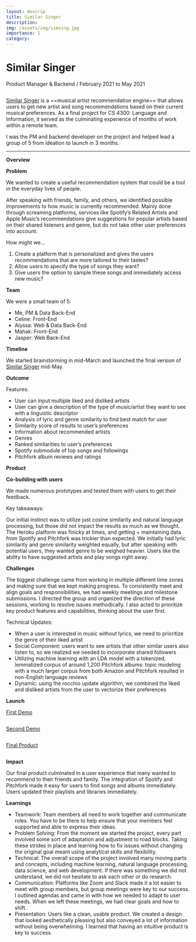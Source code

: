```yaml
---
layout: descrip
title: Similar Singer
description:
img: /assets/img/simsing.jpg
importance: 1
category:
---
```


# Similar Singer

Product Manager & Backend / February 2021 to May 2021

<div class="row">
    <div class="col-sm mt-3 mt-md-0">
        <img class="img-fluid rounded z-depth-1" src="{{ '/assets/img/simsing2.jpg' | relative_url }}" alt="" title="similar singer"/>
    </div>
</div>

[Similar Singer](https://similarsinger-final.herokuapp.com/) is a ==musical artist recommendation engine== that allows users to get new artist and song recommendations based on their current musical preferences. As a final project for CS 4300: Language and Information, it served as the culminating experience of months of work within a remote team.

I was the PM and backend developer on the project and helped lead a group of 5 from ideation to launch in 3 months.

---

**Overview**

**Problem**

We wanted to create a useful recommendation system that could be a tool in the everyday lives of people.

After speaking with friends, family, and others, we identified possible improvements to how music is currently recommended. Mainly done through screaming platforms, services like Spotify’s Related Artists and Apple Music’s recommendations give suggestions for popular artists based on their shared listeners and genre, but do not take other user preferences into account.

How might we…
1. Create a platform that is personalized and gives the users recommendations that are more tailored to their tastes?
2. Allow users to specify the type of songs they want?
3. Give users the option to sample these songs and immediately access new music?

**Team**

We were a small team of 5:
- Me, PM & Data Back-End
- Celine: Front-End
- Alyssa: Web & Data Back-End
- Mahak: Front-End
- Jasper: Web Back-End

**Timeline**

We started brainstorming in mid-March and launched the final version of [Similar Singer](https://similarsinger-final.herokuapp.com/) mid-May.

**Outcome**

Features:

- User can input multiple liked and disliked artists
- User can give a description of the type of music/artist they want to see with a linguistic descriptor
- Analysis of lyric and genre similarity to find best match for user
- Similarity score of results to user’s preferences
- Information about recommended artists
- Genres
- Ranked similarities to user’s preferences
- Spotify submodule of top songs and followings
- Pitchfork album reviews and ratings

**Product**

**Co-building with users**

We made numerous prototypes and tested them with users to get their feedback.

Key takeaways:

Our initial instinct was to utilize just cosine similarity and natural language processing, but those did not impact the results as much as we thought.
The Heroku platform was finicky at times, and getting + maintaining data from Spotify and Pitchfork was trickier than expected.
We initially had lyric similarity and genre similarity weighted equally, but after speaking with potential users, they wanted genre to be weighed heavier.
Users like the ability to have suggested artists and play songs right away.

**Challenges**

The biggest challenge came from working in multiple different time zones and making sure that we kept making progress. To consistently meet and align goals and responsibilities, we had weekly meetings and milestone submissions. I directed the group and organized the direction of these sessions, working to resolve issues methodically. I also acted to prioritize key product features and capabilities, thinking about the user first.

Technical Updates:
- When a user is interested in music without lyrics, we need to prioritize the genre of their liked artist
- Social Component: users want to see artists that other similar users also listen to, so we realized we needed to incorporate shared followers
- Utilizing machine learning with an LDA model with a tokenized, lemmatized corpus of around 1,200 Pitchfork albums: topic modeling with a much larger corpus from both Amazon and Pitchfork resulted in non-English language reviews
- Dynamic: using the rocchio update algorithm, we combined the liked and disliked artists from the user to vectorize their preferences

**Launch**

[First Demo](https://similarsinger.herokuapp.com/ )

<div class="row">
    <div class="col-sm mt-3 mt-md-0">
        <img class="img-fluid rounded z-depth-1" src="{{ '/assets/img/milestone1.jpg' | relative_url }}" alt="" title="milestone1"/>
    </div>
</div>

[Second Demo](https://similarsinger-prototype2.herokuapp.com/ )

<div class="row">
    <div class="col-sm mt-3 mt-md-0">
        <img class="img-fluid rounded z-depth-1" src="{{ '/assets/img/milestone2.jpg' | relative_url }}" alt="" title="milestone2"/>
    </div>
</div>

[Final Product](https://similarsinger-final.herokuapp.com/ )

<div class="row">
    <div class="col-sm mt-3 mt-md-0">
        <img class="img-fluid rounded z-depth-1" src="{{ '/assets/img/finalmilestone1.jpg' | relative_url }}" alt="" title="final1"/>
    </div>
</div>

<div class="row">
    <div class="col-sm mt-3 mt-md-0">
        <img class="img-fluid rounded z-depth-1" src="{{ '/assets/img/finalmilestone2.jpg' | relative_url }}" alt="" title="final2"/>
    </div>
</div>

**Impact**

Our final product culminated in a user experience that many wanted to recommend to their friends and family. The integration of Spotify and Pitchfork made it easy for users to find songs and albums immediately. Users updated their playlists and libraries immediately.

**Learnings**

- Teamwork: Team members all need to work together and communicate roles. You have to be there to help ensure that your members feel supported and able to express their ideas.
- Problem Solving: From the moment we started the project, every part involved some sort of adaptation and adjustment to road blocks. Taking these strides in place and learning how to fix issues without changing the original goal meant using analytical skills and flexibility.
- Technical: The overall scope of the project involved many moving parts and concepts, including machine learning, natural language processing, data science, and web development. If there was something we did not understand, we did not hesitate to ask each other or do research.
- Communication: Platforms like Zoom and Slack made it a lot easier to meet with group members, but group meetings were key to our success. I outlined agendas and came in with how we needed to adapt to user needs. When we left these meetings, we had clear goals and how to shift.
- Presentation: Users like a clean, usable product. We created a design that looked aesthetically pleasing but also conveyed a lot of information without being overwhelming. I learned that having an intuitive product is key to success.
